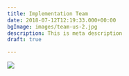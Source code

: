 ```yaml
---
title: Implementation Team
date: 2018-07-12T12:19:33.000+00:00
bgImage: images/team-us-2.jpg
description: This is meta description
draft: true

---
```

![](2bcd7df7-5bbc-4648-af16-cf0036da7c4f-1.jpg)